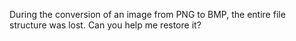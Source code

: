 During the conversion of an image from PNG to BMP, the entire file structure was lost. Can you help me restore it?
